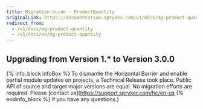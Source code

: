 ```yaml
---
title: Migration Guide - ProductQuantity
originalLink: https://documentation.spryker.com/v1/docs/mg-product-quantity
redirect_from:
  - /v1/docs/mg-product-quantity
  - /v1/docs/en/mg-product-quantity
---
```


## Upgrading from Version 1.* to Version 3.0.0
{% info_block infoBox %}
To dismantle the Horizontal Barrier and enable partial module updates on projects, a Technical Release took place. Public API of source and target major versions are equal. No migration efforts are required. Please [contact us](https://support.spryker.com/hc/en-us
{% endinfo_block %} if you have any questions.)
